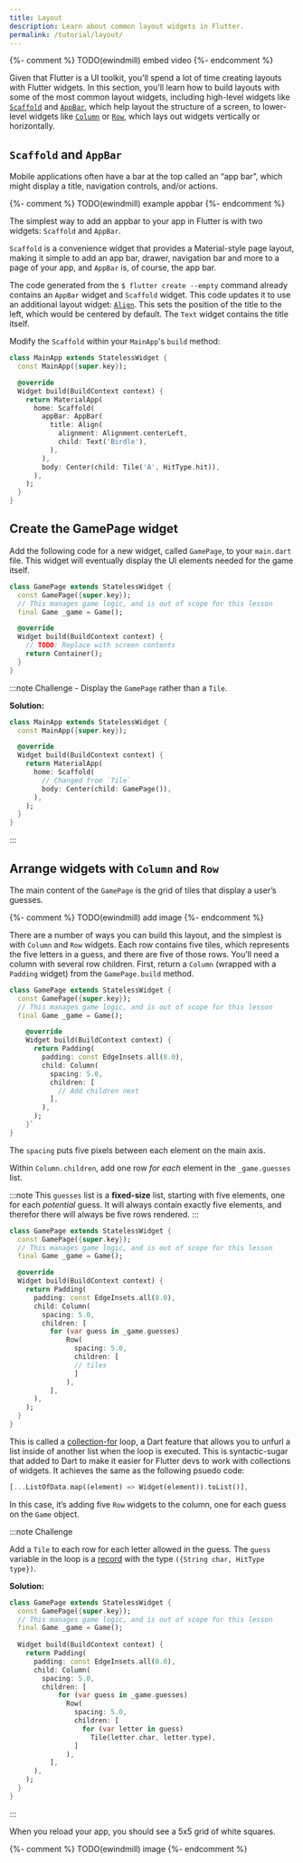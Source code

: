 ```yaml
---
title: Layout
description: Learn about common layout widgets in Flutter.
permalink: /tutorial/layout/
---
```


{%- comment %} TODO(ewindmill) embed video {%- endcomment %}


Given that Flutter is a UI toolkit, you'll spend a lot of time creating layouts
with Flutter widgets. In this section, you'll learn how to build layouts with
some of the most common layout widgets, including high-level widgets like
[`Scaffold`][] and [`AppBar`][], which help layout the structure of a screen, to
lower-level widgets like [`Column`][] or [`Row`][],  which lays out widgets
vertically or horizontally.

## `Scaffold` and `AppBar`

Mobile applications often have a bar at the top called an “app bar”, which might
display a title, navigation controls, and/or actions. 

{%- comment %} TODO(ewindmill) example appbar {%- endcomment %}

The simplest way to add an appbar to your app in Flutter is with two widgets:
`Scaffold` and `AppBar`.

`Scaffold` is a convenience widget that provides a Material-style page layout,
making it simple to add an app bar, drawer, navigation bar and more to a page of
your app, and `AppBar` is, of course, the app bar.

The code generated from the `$ flutter create --empty` command already contains
an `AppBar` widget and `Scaffold` widget. This code updates it to use an
additional layout widget: [`Align`][]. This sets the position of the title to
the left, which would be centered by default. The `Text` widget contains the
title itself.

Modify the `Scaffold` within your `MainApp`'s `build` method:

```dart
class MainApp extends StatelessWidget {
  const MainApp({super.key});

  @override
  Widget build(BuildContext context) {
    return MaterialApp(
      home: Scaffold(
        appBar: AppBar(
          title: Align(
            alignment: Alignment.centerLeft,
            child: Text('Birdle'),
          ),
        ),
        body: Center(child: Tile('A', HitType.hit)),
      ),
    );
  }
}
```

## Create the GamePage widget

Add the following code for a new widget, called `GamePage`, to your `main.dart`
file. This widget will eventually display the  UI elements needed for the game
itself.

```dart
class GamePage extends StatelessWidget {
  const GamePage({super.key});
  // This manages game logic, and is out of scope for this lesson
  final Game _game = Game();

  @override
  Widget build(BuildContext context) {
    // TODO: Replace with screen contents
    return Container();
  }
}
```

:::note Challenge - Display the `GamePage` rather than a `Tile`.

**Solution:**

```dart
class MainApp extends StatelessWidget {
  const MainApp({super.key});

  @override
  Widget build(BuildContext context) {
    return MaterialApp(
      home: Scaffold(
        // Changed from `Tile` 
        body: Center(child: GamePage()),
      ),
    );
  }
}
```
:::

## Arrange widgets with `Column` and `Row`

The main content of the `GamePage` is the grid of tiles that display a user’s
guesses.

{%- comment %} TODO(ewindmill) add image {%- endcomment %}

There are a number of ways you can build this layout, and the simplest is with
`Column` and `Row` widgets.  Each row contains five tiles, which represents the
five letters in a guess, and there are five of those rows. You’ll need a column
with several row children. First, return a `Column` (wrapped with a `Padding`
widget) from the `GamePage.build` method.

```dart
class GamePage extends StatelessWidget {
  const GamePage({super.key});
  // This manages game logic, and is out of scope for this lesson
  final Game _game = Game();

    @override
    Widget build(BuildContext context) {
      return Padding(
        padding: const EdgeInsets.all(8.0),
        child: Column(
          spacing: 5.0,
          children: [
            // Add children next
          ],
        ),
      );
    }`
}
```

The `spacing` puts five pixels between each element on the main axis.

Within `Column.children`, add one row *for each* element in the `_game.guesses`
list. 

:::note This `guesses` list is a **fixed-size** list, starting with five
elements, one for each *potential* guess. It will always contain exactly five
elements, and therefor there will always be five rows rendered. :::

```dart
class GamePage extends StatelessWidget {
  const GamePage({super.key});
  // This manages game logic, and is out of scope for this lesson
  final Game _game = Game();

  @override
  Widget build(BuildContext context) {
    return Padding(
      padding: const EdgeInsets.all(8.0),
      child: Column(
        spacing: 5.0,
        children: [
          for (var guess in _game.guesses)
              Row(
                spacing: 5.0,
                children: [
                // tiles
                ]
              ),
          ],
      ),
    );
  }
}
```

This is called a [collection-for][] loop, a Dart feature that allows you to
unfurl a list inside of another list when the loop is executed. This is
syntactic-sugar that added to Dart to make it easier for Flutter devs to work
with collections of widgets. It achieves the same as the following psuedo code:

```dart
[...ListOfData.map((element) => Widget(element)).toList()],
```

In this case, it’s adding five `Row` widgets to the column, one for each guess
on the `Game` object.

:::note Challenge

Add a `Tile` to each row for each letter allowed in the guess. 
The `guess` variable in the loop is a [record][] with the type 
`({String char, HitType type})`.

**Solution:**

```dart
class GamePage extends StatelessWidget {
  const GamePage({super.key});
  // This manages game logic, and is out of scope for this lesson
  final Game _game = Game();
    
  Widget build(BuildContext context) {
    return Padding(
      padding: const EdgeInsets.all(8.0),
      child: Column(
        spacing: 5.0,
        children: [
            for (var guess in _game.guesses)
              Row(
                spacing: 5.0,
                children: [
                  for (var letter in guess) 
                    Tile(letter.char, letter.type),
                ]
              ),
          ],
      ),
    );
  }
}
```

:::

When you reload your app, you should see a 5x5 grid of white squares.

{%- comment %} TODO(ewindmill) image {%- endcomment %}

[`AppBar`]: {{site.api}}/flutter/material/AppBar-class.html
[`Scaffold`]: {{site.api}}/flutter/material/Scaffold-class.html
[`Column`]:  {{site.api}}/flutter/widgets/Column-class.html
[`Row`]: {{site.api}}/flutter/widgets/Row-class.html
[`Align`]: {{site.api}}/flutter/widgets/Align-class.html
[collection-for]: {{site.dart-site}}/language/collections#for-element
[record]: {{site.dart-site}}/language/records